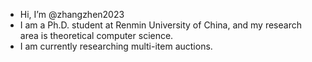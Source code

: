 - Hi, I’m @zhangzhen2023
- I am a Ph.D. student at Renmin University of China, and my research area is theoretical computer science.
- I am currently researching multi-item auctions.

<!---
zhangzhen2023/zhangzhen2023 is a ✨ special ✨ repository because its `README.md` (this file) appears on your GitHub profile.
You can click the Preview link to take a look at your changes.
--->
